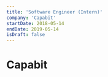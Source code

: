 ```yaml
---
title: 'Software Engineer (Intern)'
company: 'Capabit'
startDate: 2018-05-14
endDate: 2019-05-14
isDraft: false
---
```


# Capabit
